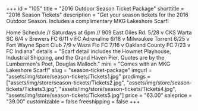 +++
id = "105"
title = "2016 Outdoor Season Ticket Package"
shorttitle = "2016 Season Tickets"
description = "Get your season tickets for the 2016 Outdoor Season. Includes a complimentary MKG Lakeshore Scarf! 

Home Schedule // Saturdays at 6pm // 909 East Giles Rd.
5/28 v CKS Warta SC
6/4 v Brewers FC
6/11 v FC Adrenaline
6/18 v Milwaukee Torrent
6/25 v Fort Wayne Sport Club
7/9 v Waza Flo FC
7/16 v Oakland County FC
7/23 v FC Indiana"
details = "Scarf detail includes the Howmet Playhouse, Industrial Shipping, and the Grand Haven Pier. Quotes are by the Lumbermen's Poet, Douglas Malloch."
mini = "Comes with an MKG Lakeshore Scarf!"
slug = "season-ticket-package"
imgurl = "assets/img/store/season-tickets/Tickets1.jpg"
prodimgs = ["assets/img/store/season-tickets/Tickets2.jpg", "assets/img/store/season-tickets/Tickets3.jpg", "assets/img/store/season-tickets/Tickets4.jpg", "assets/img/store/season-tickets/Tickets5.jpg"]
price = "63.00"
saleprice = "39.00"
customizable = false
freeshipping = false
+++
